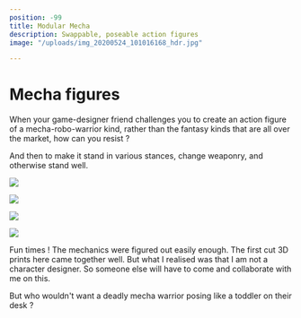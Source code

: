 ```yaml
---
position: -99
title: Modular Mecha
description: Swappable, poseable action figures
image: "/uploads/img_20200524_101016168_hdr.jpg"

---
```

# Mecha figures

When your game-designer friend challenges you to create an action figure of a mecha-robo-warrior kind, rather than the fantasy kinds that are all over the market, how can you resist ?

And then to make it stand in various stances, change weaponry, and otherwise stand well.

![](/uploads/img_20200524_100826229_hdr.jpg)

![](/uploads/img_20200524_100845369_hdr.jpg)

![](/uploads/img_20200524_100856848_hdr.jpg)

![](/uploads/img_20200524_100933104_hdr.jpg)

Fun times ! The mechanics were figured out easily enough. The first cut 3D prints here came together well. But what I realised was that I am not a character designer. So someone else will have to come and collaborate with me on this.

But who wouldn't want a deadly mecha warrior posing like a toddler on their desk ?